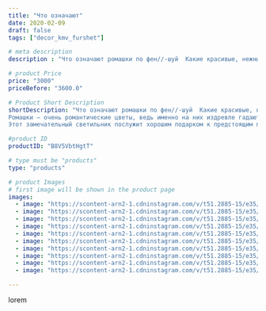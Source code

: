 ```yaml
---
title: "Что означают"
date: 2020-02-09
draft: false
tags: ["decor_kmv_furshet"]

# meta description
description : "Что означают ромашки по фен//-шуй  Какие красивые, нежные, воздушные и милые эти небольшие цветочки, растущие практически везде на склонах и обочинах, словно ма"

# product Price
price: "3000"
priceBefore: "3600.0"

# Product Short Description
shortDescription: "Что означают ромашки по фен//-шуй  Какие красивые, нежные, воздушные и милые эти небольшие цветочки, растущие практически везде на склонах и обочинах, словно маленькие солнышки, радостные и задорные. 
Ромашки — очень романтические цветы, ведь именно на них издревле гадают “любит//-не любит”, замирая от томительного ожидания и надеясь, что все//-таки “любит”. Наверное, почти каждая юная девушка пробовала этот нехитрый способ ворожбы на цветке ромашки, отрывая лепесток за лепестком, густо краснея от юношеской надежды и сладкого предвкушения положительного ответа..
Этот замечательный светильник послужит хорошим подарком к предстоящим праздникам.. #светильникиназаказпятигорск#ручнаяработа#цветыгигантыКМВ#ростовыецветыминеральныеводы#свитдизайнпятигорск#торшерынаподарок#оформлениепраздниковцветамипятигорск#цветыизфоамирананпзаказ#"

#product ID
productID: "B8V5VbtHgtT"

# type must be "products"
type: "products"

# product Images
# first image will be shown in the product page
images:
  - image: "https://scontent-arn2-1.cdninstagram.com/v/t51.2885-15/e35/p1080x1080/83787492_1236981873159418_1719751816868542446_n.jpg?tp=1&_nc_ht=scontent-arn2-1.cdninstagram.com&_nc_cat=110&_nc_ohc=vxm-QMfGsj8AX_N3Ddl&oh=0dc5f4f85def141e75cbce294c35921e&oe=606ACBA8&ig_cache_key=MjIzOTk0ODU0NzE5MzMxMDE0Nw%3D%3D.2"
  - image: "https://scontent-arn2-1.cdninstagram.com/v/t51.2885-15/e35/p1080x1080/83316225_497630997817811_1061467345768150964_n.jpg?tp=1&_nc_ht=scontent-arn2-1.cdninstagram.com&_nc_cat=111&_nc_ohc=IYbO4h5E5_4AX_9g2uU&oh=a0cf455e71c2886724de3ef47a7cce72&oe=606D4EC2&ig_cache_key=MjIzOTk0ODU0NzEzNDc4NDE1Ng%3D%3D.2"
  - image: "https://scontent-arn2-1.cdninstagram.com/v/t51.2885-15/e35/p1080x1080/83552707_499613450754784_1879488748235965304_n.jpg?tp=1&_nc_ht=scontent-arn2-1.cdninstagram.com&_nc_cat=104&_nc_ohc=DG26AAyaF68AX-VHgkk&oh=4b1ac72649f61e0f976a3d00b591c9d5&oe=606CEFAC&ig_cache_key=MjIzOTk0ODU0NzE0MzA0NzIxOQ%3D%3D.2"
  - image: "https://scontent-arn2-1.cdninstagram.com/v/t51.2885-15/e35/p1080x1080/83903779_317565195868854_6581467888073336958_n.jpg?tp=1&_nc_ht=scontent-arn2-1.cdninstagram.com&_nc_cat=106&_nc_ohc=HQjoXudGWWsAX_hDXzU&oh=87766bee284ce8112976d05aaa75c03d&oe=606AE06B&ig_cache_key=MjIzOTk0ODU0NzIxMDI5MzQzMg%3D%3D.2"
  - image: "https://scontent-arn2-1.cdninstagram.com/v/t51.2885-15/e35/p1080x1080/83209879_972142329849659_3499557633556257633_n.jpg?tp=1&_nc_ht=scontent-arn2-1.cdninstagram.com&_nc_cat=111&_nc_ohc=eeWeWwlLMbMAX_7HsvA&oh=82c994f2d2d751b26bfd4972c79594d2&oe=606C435C&ig_cache_key=MjIzOTk0ODU0NzIwMTg4NzY2Mw%3D%3D.2"
  - image: "https://scontent-arn2-1.cdninstagram.com/v/t51.2885-15/e35/p1080x1080/83893769_130961834798358_479482972156376276_n.jpg?tp=1&_nc_ht=scontent-arn2-1.cdninstagram.com&_nc_cat=106&_nc_ohc=TKjIGs_6w3IAX-pzgRM&oh=2c42e7bfe51a9284fb04057bbf125ddc&oe=6069AC54&ig_cache_key=MjIzOTk0ODU0NzE4NDk4MTA3OQ%3D%3D.2"
  - image: "https://scontent-arn2-1.cdninstagram.com/v/t51.2885-15/e35/p1080x1080/83999740_519463772016517_5131380538812008364_n.jpg?tp=1&_nc_ht=scontent-arn2-1.cdninstagram.com&_nc_cat=101&_nc_ohc=0FDTG1KPLOIAX8Xh9ma&oh=8afb086a673fd4cbfaa79f45ab327902&oe=606D5149&ig_cache_key=MjIzOTk0ODU0NzE3NjY5Nzk2Mw%3D%3D.2"
  - image: "https://scontent-arn2-1.cdninstagram.com/v/t51.2885-15/e35/p1080x1080/84715048_1777381092398375_5865575847884594027_n.jpg?tp=1&_nc_ht=scontent-arn2-1.cdninstagram.com&_nc_cat=111&_nc_ohc=xRZ78BlRgwMAX_XHotb&oh=81cca838331d50fd88b65015f95d94b9&oe=606D678F&ig_cache_key=MjIzOTk0ODU0NzE1MTYyMTUyOA%3D%3D.2"
  - image: "https://scontent-arn2-1.cdninstagram.com/v/t51.2885-15/e35/p1080x1080/83801336_480754285922902_727788740801535298_n.jpg?tp=1&_nc_ht=scontent-arn2-1.cdninstagram.com&_nc_cat=110&_nc_ohc=cBo1-Idwf4EAX-aSlO7&oh=f3cb92e616c40166f8bc7959b6a61940&oe=606CFB02&ig_cache_key=MjIzOTk0ODU0NzE2ODI4NTgzMA%3D%3D.2"
  - image: "https://scontent-arn2-1.cdninstagram.com/v/t51.2885-15/e35/p1080x1080/83929756_133028428236907_630342053179454765_n.jpg?tp=1&_nc_ht=scontent-arn2-1.cdninstagram.com&_nc_cat=107&_nc_ohc=kld2ddzJbrIAX_2QOLn&oh=395418cdb5b4c11947ab796b3a861b96&oe=606A782E&ig_cache_key=MjIzOTk0ODU0NzE5MzM1NzU2NA%3D%3D.2"

---
```

lorem
